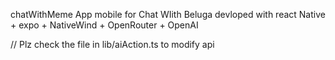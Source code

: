 chatWithMeme
App mobile for Chat WIith Beluga devloped with react Native + expo + NativeWind + OpenRouter + OpenAI


// Plz check the file in lib/aiAction.ts to modify api
